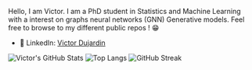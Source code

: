 Hello, I am Victor. I am a PhD student in Statistics and Machine Learning with a interest on graphs neural networks (GNN) Generative models. Feel free to browse to my different public repos ! 😁

- 🔗 LinkedIn: [Victor Dujardin](https://www.linkedin.com/in/victor--dujardin/)

![Victor's GitHub Stats](https://github-readme-stats.vercel.app/api?username=victordujardin&show_icons=true&theme=radical)
![Top Langs](https://github-readme-stats.vercel.app/api/top-langs/?username=victordujardin&layout=compact&theme=radical)
![GitHub Streak](https://github-readme-streak-stats.herokuapp.com/?user=victordujardin&theme=radical)

<!--
**victordujardin/victordujardin** is a ✨ _special_ ✨ repository because its `README.md` (this file) appears on your GitHub profile.

Here are some ideas to get you started:

- 🔭 I’m currently working on ...
- 🌱 I’m currently learning ...
- 👯 I’m looking to collaborate on ...
- 🤔 I’m looking for help with ...
- 💬 Ask me about ...
- 📫 How to reach me: ...
- 😄 Pronouns: ...
- ⚡ Fun fact: ...
  -->
